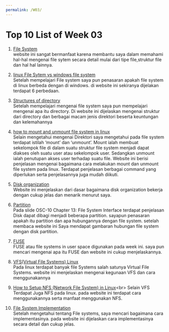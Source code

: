 ```yaml
---
permalink: /W03/
---
```


# Top 10 List of Week 03

1. [File System](https://www.tutorialspoint.com/operating_system/os_file_system.htm)<br>
website ini sangat bermanfaat karena membantu saya dalam memahami hal-hal mengenai file sytem secara detail mulai dari tipe file,struktur file dan hal hal lainnya.

2. [linux File Sytem  vs windows file system](https://www.howtogeek.com/137096/6-ways-the-linux-file-system-is-different-from-the-windows-file-system/)<br>
Setelah mempelajari File system saya pun penasaran apakah file system di linux berbeda dengan di windows. di website ini sekiranya dijelakan terdapat 6 perbedaan.

3. [Structures of directory](https://www.geeksforgeeks.org/structures-of-directory-in-operating-system/)<br>
Setelah mempelajari mengenai file system saya pun mempelajari mengenai apa itu directory. Di website ini dijelaskan mengenai struktur dari directory dan berbagai macam jenis direktori beserta keuntungan dan kelemahannya 

4. [how to mount and unmount file system in linux](https://linuxize.com/post/how-to-mount-and-unmount-file-systems-in-linux/)<br>
Selain mengetahui mengenai Direktori saya mengetahui pada file system terdapat istilah ‘mount’ dan ‘unmount’. Mount ialah membuat sekelompok file di dalam suatu struktur file system menjadi dapat diakses oleh suatu user atau sekelompok user. Sedangkan unmount ialah penutupan akses user terhadap suatu file. Website ini berisi penjelasan mengenai bagaimana cara melakukan mount dan unmount file system pada linux. Terdapat penjelasan berbagai command yang diperlukan serta penjelasannya juga mudah diikuti.

5. [Disk organization](https://docs.freebsd.org/en_US.ISO8859-1/books/handbook/disk-organization.html)<br>
Website ini menjelaskan dari dasar bagaimana disk organization bekerja dengan cukup jelas dan menarik menurut saya.
 
6. [Partition](https://www.computerhope.com/jargon/p/partition.htm)<br>
Pada slide OSC-10 Chapter 13: File System Interface terdapat penjelasan Disk dapat dibagi menjadi beberapa partition. sayapun penasaran apakah itu partition dan apa hubungannya dengan file system. setelah membaca website ini  Saya mendapat gambaran hubungan file system dengan disk partition.

7. [FUSE](https://fsgeek.ca/2019/06/18/fuse-file-systems-in-user-space/)<br>
FUSE atau file systems in user space digunakan pada week ini. saya pun mencari mengenai apa itu FUSE dan website ini cukup menjelaskannya.

8. [VFS(Virtual File Systems) Linux](https://opensource.com/article/19/3/virtual-filesystems-linux)<br>
Pada linux terdapat banyak file Systems salah satunya Virtual File Systems. website ini menjelaskan mengenai kegunaan VFS dan cara menggunakannya

9. [How to Setup NFS (Network File System) in Linux](https://www.tecmint.com/how-to-setup-nfs-server-in-linux/#:~:text=NFS%20(Network%20File%20System)%20is,locally%20on%20the%20same%20system.)<br>
Selain VFS Terdapat Juga NFS pada linux. pada website ini terdapat cara menggunakannya serta manfaat menggunakan NFS.

10. [File System Implementation](https://www.cs.uic.edu/~jbell/CourseNotes/OperatingSystems/12_FileSystemImplementation.html)<br>
Setelah mengetahui tentang File systems, saya mencari bagaimana cara implementasinya. pada website ini dijelaskan cara implementasinya secara detail dan cukup jelas.